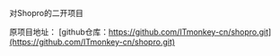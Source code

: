 
对Shopro的二开项目

原项目地址：
[github仓库：https://github.com/ITmonkey-cn/shopro.git](https://github.com/ITmonkey-cn/shopro.git)